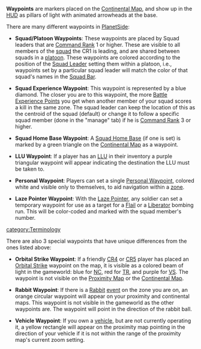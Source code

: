 **Waypoints** are markers placed on the [Continental
Map](/Continental_Map "wikilink"), and show up in the
[HUD](/HUD "wikilink") as pillars of light with animated arrowheads at
the base.

There are many different waypoints in
[PlanetSide](/PlanetSide "wikilink"):

- **Squad/Platoon Waypoints**: These waypoints are placed by Squad
  leaders that are [Command Rank](/Command_Rank "wikilink") 1 or
  higher. These are visible to all members of the
  [squad](/squad "wikilink") the CR1 is leading, and are shared between
  squads in a [platoon](/platoon "wikilink"). These waypoints are
  colored according to the position of the [Squad
  Leader](/Squad_Leader "wikilink") setting them within a platoon,
  i.e., waypoints set by a particular squad leader will match the
  color of that squad's names in the [Squad
  Bar](/Heads-up_Display#Squad_Bar "wikilink").

<!-- -->

- **Squad Experience Waypoint**: This waypoint is represented by a
  blue diamond. The closer you are to this waypoint, the more [Battle
  Experience Points](/Battle_Experience_Points "wikilink") you get when
  another member of your squad scores a kill in the same zone. The
  squad leader can keep the location of this as the centroid of the
  squad (default) or change it to follow a specific squad member (done
  in the "manage" tab) if he is [Command
  Rank](/Command_Rank "wikilink") 3 or higher.

<!-- -->

- **Squad Home Base Waypoint**: A [Squad Home
  Base](/Squad_Home_Base "wikilink") (if one is set) is marked by a
  green triangle on the [Continental Map](/Continental_Map "wikilink")
  as a waypoint.

<!-- -->

- **LLU Waypoint**: If a player has an [LLU](/LLU "wikilink") in their
  inventory a purple triangular waypoint will appear indicating the
  destination the LLU must be taken to.

<!-- -->

- **Personal Waypoint**: Players can set a single [Personal
  Waypoint](/Personal_Waypoint "wikilink"), colored white and visible
  only to themselves, to aid navigation within a
  [zone](/zone "wikilink").

<!-- -->

- **Laze Pointer Waypoint**: With the [Laze
  Pointer](/Laze_Pointer "wikilink"), any soldier can set a temporary
  waypoint for use as a target for a [Flail](/Flail "wikilink") or a
  [Liberator](/Liberator "wikilink") bombing run. This will be
  color-coded and marked with the squad member's number.

[category:Terminology](/category:Terminology "wikilink")

There are also 3 special waypoints that have unique differences from the
ones listed above:

- **Orbital Strike Waypoint**: If a friendly
  [CR4](/Command_Rank "wikilink") or [CR5](/Command_Rank "wikilink")
  player has placed an [Orbital Strike](/Orbital_Strike "wikilink")
  waypoint on the map, it is visible as a colored beam of light in the
  gameworld: blue for [NC](/NC "wikilink"), red for
  [TR](/TR "wikilink"), and purple for [VS](/VS "wikilink"). The
  waypoint is not visible on the [Proximity
  Map](/Proximity_Map "wikilink") or the [Continental
  Map](/Continental_Map "wikilink").

<!-- -->

- **Rabbit Waypoint**: If there is a [Rabbit](/Rabbit "wikilink")
  [event](/event "wikilink") on the zone you are on, an orange circular
  waypoint will appear on your proximity and continental maps. This
  waypoint is not visible in the gameworld as the other waypoints are.
  The waypoint will point in the direction of the rabbit ball.

<!-- -->

- **Vehicle Waypoint**: If you own a [vehicle](/vehicle "wikilink"),
  but are not currently operating it, a yellow rectangle will appear
  on the proximity map pointing in the direction of your vehicle if it
  is not within the range of the proximity map's current zoom setting.
